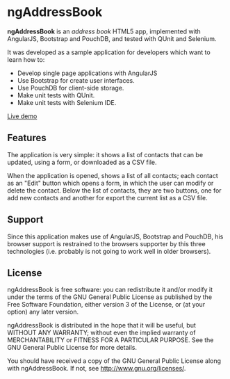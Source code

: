ngAddressBook
=============

**ngAddressBook** is an _address book_ HTML5 app, implemented with AngularJS, Bootstrap and PouchDB, and tested with QUnit and Selenium.

It was developed as a sample application for developers which want to learn how to:

 * Develop single page applications with AngularJS
 * Use Bootstrap for create user interfaces.
 * Use PouchDB for client-side storage.
 * Make unit tests with QUnit.
 * Make unit tests with Selenium IDE.

[Live demo](http://jfmdev.github.io/ngAddressBook/ "ngAddressBook - Live demo")

Features
--------

The application is very simple: it shows a list of contacts that can be updated, using a form, 
or downloaded as a CSV file.

When the application is opened, shows a list of all contacts;
each contact as an "Edit" button which opens a form, in which the user can modify
or delete the contact. Below the list of contacts, they are two buttons, one for add new contacts and another for export the current list as a CSV file.

Support
-------

Since this application makes use of AngularJS, Bootstrap and PouchDB, his browser support is restrained to the browsers supporter by this three technologies (i.e. probably is not going to work well in older browsers).

License
-------

ngAddressBook is free software: you can redistribute it and/or modify
it under the terms of the GNU General Public License as published by
the Free Software Foundation, either version 3 of the License, or
(at your option) any later version.

ngAddressBook is distributed in the hope that it will be useful,
but WITHOUT ANY WARRANTY; without even the implied warranty of
MERCHANTABILITY or FITNESS FOR A PARTICULAR PURPOSE.  See the
GNU General Public License for more details.

You should have received a copy of the GNU General Public License
along with ngAddressBook. If not, see <http://www.gnu.org/licenses/>.